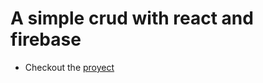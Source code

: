 # A simple crud with react and firebase

- Checkout the [proyect](https://react-firebase-rose.vercel.app/)
